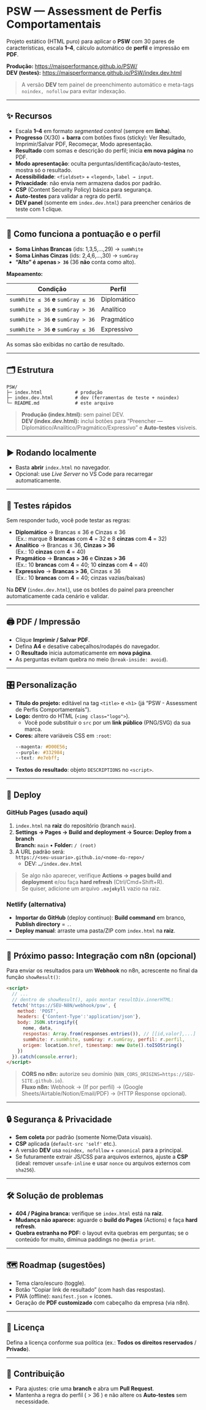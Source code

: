 # PSW — Assessment de Perfis Comportamentais

Projeto estático (HTML puro) para aplicar o **PSW** com 30 pares de características, escala **1–4**, cálculo automático de **perfil** e impressão em **PDF**.

**Produção:** https://maisperformance.github.io/PSW/  
**DEV (testes):** https://maisperformance.github.io/PSW/index.dev.html

> A versão **DEV** tem painel de preenchimento automático e meta-tags `noindex, nofollow` para evitar indexação.

---

## ✨ Recursos

- Escala **1–4** em formato _segmented control_ (sempre em **linha**).
- **Progresso** (X/30) + **barra** com botões fixos (sticky): Ver Resultado, Imprimir/Salvar PDF, Recomeçar, Modo apresentação.
- **Resultado** com somas e descrição do perfil; inicia **em nova página** no PDF.
- **Modo apresentação**: oculta perguntas/identificação/auto-testes, mostra só o resultado.
- **Acessibilidade**: `<fieldset>` + `<legend>`, `label → input`.
- **Privacidade**: não envia nem armazena dados por padrão.
- **CSP** (Content Security Policy) básica para segurança.
- **Auto-testes** para validar a regra do perfil.
- **DEV panel** (somente em `index.dev.html`) para preencher cenários de teste com 1 clique.

---

## 🧮 Como funciona a pontuação e o perfil

- **Soma Linhas Brancas** (ids: 1,3,5,…,29) → `sumWhite`  
- **Soma Linhas Cinzas** (ids: 2,4,6,…,30) → `sumGray`  
- **“Alto” é apenas `> 36`** (36 **não** conta como alto).

**Mapeamento:**

| Condição                                         | Perfil       |
|--------------------------------------------------|--------------|
| `sumWhite ≤ 36` **e** `sumGray ≤ 36`             | Diplomático  |
| `sumWhite ≤ 36` **e** `sumGray > 36`             | Analítico    |
| `sumWhite > 36` **e** `sumGray > 36`             | Pragmático   |
| `sumWhite > 36` **e** `sumGray ≤ 36`             | Expressivo   |

As somas são exibidas no cartão de resultado.

---

## 🗂 Estrutura

```
PSW/
├─ index.html            # produção
├─ index.dev.html        # dev (ferramentas de teste + noindex)
└─ README.md             # este arquivo
```

> **Produção (index.html):** sem painel DEV.  
> **DEV (index.dev.html):** inclui botões para “Preencher — Diplomático/Analítico/Pragmático/Expressivo” e **Auto-testes** visíveis.

---

## ▶️ Rodando localmente

- Basta **abrir** `index.html` no navegador.  
- Opcional: use _Live Server_ no VS Code para recarregar automaticamente.

---

## 🧪 Testes rápidos

Sem responder tudo, você pode testar as regras:

- **Diplomático** → Brancas ≤ 36 e Cinzas ≤ 36  
  (Ex.: marque 8 **brancas** com **4** = 32 e 8 **cinzas** com **4** = 32)
- **Analítico** → Brancas ≤ 36, **Cinzas > 36**  
  (Ex.: 10 **cinzas** com **4** = 40)
- **Pragmático** → **Brancas > 36** e **Cinzas > 36**  
  (Ex.: 10 **brancas** com **4** = 40; 10 **cinzas** com **4** = 40)
- **Expressivo** → **Brancas > 36**, Cinzas ≤ 36  
  (Ex.: 10 **brancas** com **4** = 40; cinzas vazias/baixas)

Na **DEV** (`index.dev.html`), use os botões do painel para preencher automaticamente cada cenário e validar.

---

## 🖨 PDF / Impressão

- Clique **Imprimir / Salvar PDF**.  
- Defina **A4** e desative cabeçalhos/rodapés do navegador.  
- O **Resultado** inicia automaticamente em **nova página**.  
- As perguntas evitam quebra no meio (`break-inside: avoid`).

---

## 🎛 Personalização

- **Título do projeto:** editável na tag `<title>` e `<h1>` (já “PSW - Assessment de Perfis Comportamentais”).  
- **Logo:** dentro do HTML (`<img class="logo">`).  
  - Você pode substituir o `src` por um **link público** (PNG/SVG) da sua marca.  
- **Cores:** altere variáveis CSS em `:root`:
  ```css
  --magenta: #D00E56;
  --purple: #332984;
  --text: #e7ebff;
  ```
- **Textos do resultado**: objeto `DESCRIPTIONS` no `<script>`.

---

## 🚀 Deploy

### GitHub Pages (usado aqui)
1. `index.html` na **raiz** do repositório (branch `main`).  
2. **Settings → Pages → Build and deployment → Source: Deploy from a branch**  
   **Branch:** `main` • **Folder:** `/ (root)`  
3. A URL padrão será:  
   `https://<seu-usuario>.github.io/<nome-do-repo>/`  
   - DEV: `…/index.dev.html`

> Se algo não aparecer, verifique **Actions → pages build and deployment** e/ou faça **hard refresh** (Ctrl/Cmd+Shift+R).  
> Se quiser, adicione um arquivo **`.nojekyll`** vazio na raiz.

### Netlify (alternativa)
- **Importar do GitHub** (deploy contínuo): **Build command** em branco, **Publish directory** = `.`.  
- **Deploy manual**: arraste uma pasta/ZIP com `index.html` na **raiz**.

---

## 🔌 Próximo passo: Integração com **n8n** (opcional)

Para enviar os resultados para um **Webhook** no n8n, acrescente no final da função `showResult()`:

```html
<script>
  // ...
  // dentro de showResult(), após montar resultDiv.innerHTML:
  fetch('https://SEU-N8N/webhook/psw', {
    method: 'POST',
    headers: {'Content-Type':'application/json'},
    body: JSON.stringify({
      nome, data,
      respostas: Array.from(responses.entries()), // [[id,valor],...]
      sumWhite: r.sumWhite, sumGray: r.sumGray, perfil: r.perfil,
      origem: location.href, timestamp: new Date().toISOString()
    })
  }).catch(console.error);
</script>
```

> **CORS no n8n:** autorize seu domínio (`N8N_CORS_ORIGINS=https://SEU-SITE.github.io`).  
> **Fluxo n8n:** Webhook → (If por perfil) → (Google Sheets/Airtable/Notion/Email/PDF) → (HTTP Response opcional).

---

## 🔒 Segurança & Privacidade

- **Sem coleta** por padrão (somente Nome/Data visuais).  
- **CSP** aplicada (`default-src 'self'` etc.).  
- A versão **DEV** usa `noindex, nofollow` + `canonical` para a principal.
- Se futuramente extrair JS/CSS para arquivos externos, ajuste a **CSP** (ideal: remover `unsafe-inline` e usar `nonce` ou arquivos externos com `sha256`).

---

## 🛠 Solução de problemas

- **404 / Página branca:** verifique se `index.html` está na **raiz**.  
- **Mudança não aparece:** aguarde o **build do Pages** (Actions) e faça **hard refresh**.  
- **Quebra estranha no PDF:** o layout evita quebras em perguntas; se o conteúdo for muito, diminua paddings no `@media print`.

---

## 🗺 Roadmap (sugestões)

- Tema claro/escuro (toggle).  
- Botão “Copiar link de resultado” (com hash das respostas).  
- PWA (offline): `manifest.json` + ícones.  
- Geração de **PDF customizado** com cabeçalho da empresa (via n8n).

---

## 📝 Licença

Defina a licença conforme sua política (ex.: **Todos os direitos reservados** / **Privado**).

---

## 🤝 Contribuição

- Para ajustes: crie uma **branch** e abra um **Pull Request**.  
- Mantenha a regra do perfil ( > 36 ) e não altere os **Auto-testes** sem necessidade.

